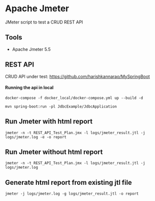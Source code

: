 # Apache Jmeter

JMeter script to test a CRUD REST API

## Tools

* Apache Jmeter 5.5

## REST API

CRUD API under test: https://github.com/harishkannarao/MySpringBoot

#### Running the api in local

```
docker-compose -f docker_local/docker-compose.yml up --build -d

mvn spring-boot:run -pl JdbcExample/JdbcApplication
```

## Run Jmeter with html report

```
jmeter -n -t REST_API_Test_Plan.jmx -l logs/jmeter_result.jtl -j logs/jmeter.log -e -o report
```

## Run Jmeter without html report

```
jmeter -n -t REST_API_Test_Plan.jmx -l logs/jmeter_result.jtl -j logs/jmeter.log
```

## Generate html report from existing jtl file

```
jmeter -j logs/jmeter.log -g logs/jmeter_result.jtl -o report
```